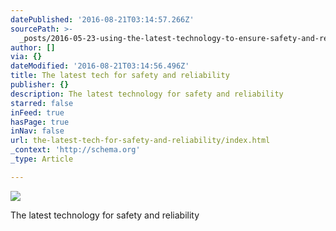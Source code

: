 ```yaml
---
datePublished: '2016-08-21T03:14:57.266Z'
sourcePath: >-
  _posts/2016-05-23-using-the-latest-technology-to-ensure-safety-and-reliability.md
author: []
via: {}
dateModified: '2016-08-21T03:14:56.496Z'
title: The latest tech for safety and reliability
publisher: {}
description: The latest technology for safety and reliability
starred: false
inFeed: true
hasPage: true
inNav: false
url: the-latest-tech-for-safety-and-reliability/index.html
_context: 'http://schema.org'
_type: Article

---
```

![](https://s3-us-west-2.amazonaws.com/the-grid-img/p/369657c491a6d15b67ae000edce06f448cda425a.jpg)

The latest technology for safety and reliability